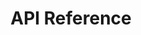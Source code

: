 ---
title: API Reference

language_tabs: # must be one of https://git.io/vQNgJ
  - shell: cUrl
  - csharp: C#
  - javascript: JS
  - java: Java

toc_footers:  
  - <a href='https://github.com/lord/slate'>Documentation Powered by Slate</a>

includes:
  - introduction
  - getting_started
  - organizations
  - projects
  - customers
  - time_entries
  - timers
  - invoices
  - currencies
  - search
  - errors

search: true
---